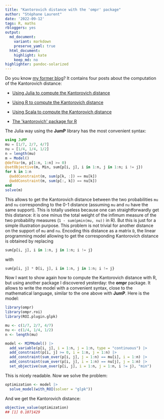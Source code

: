 ```yaml
---
title: "Kantorovich distance with the 'ompr' package"
author: "Stéphane Laurent"
date: '2022-09-12'
tags: R, maths
rbloggers: yes
output:
  md_document:
    variant: markdown
    preserve_yaml: true
  html_document:
    highlight: kate
    keep_md: no
highlighter: pandoc-solarized
---
```


Do you know [my former
blog](http://stla.github.io/stlapblog/index.html)? It contains four
posts about the computation of the Kantorovich distance:

-   [Using Julia to compute the Kantorovich
    distance](https://stla.github.io/stlapblog/posts/KantorovichWithJulia.html)

-   [Using R to compute the Kantorovich
    distance](http://stla.github.io/stlapblog/posts/KantorovichWithR.html)

-   [Using Scala to compute the Kantorovich
    distance](http://stla.github.io/stlapblog/posts/KantorovichWithScala.html)

-   [The 'kantorovich' package for
    R](http://stla.github.io/stlapblog/posts/kantorovich-package.html)

The Julia way using the **JumP** library has the most convenient syntax:

``` julia
using JuMP 
mu = [1/7, 2/7, 4/7]
nu = [1/4, 1/4, 1/2]
n = length(mu)
m = Model()
@defVar(m, p[1:n, 1:n] >= 0)
@setObjective(m, Min, sum{p[i, j], i in 1:n, j in 1:n; i != j})
for k in 1:n
  @addConstraint(m, sum(p[k, :]) == mu[k])
  @addConstraint(m, sum(p[:, k]) == nu[k])
end
solve(m)
```

This allows to get the Kantorovich distance between the two
probabilities `mu` and `nu` corresponding to the 0-1 distance (assuming
`mu` and `nu` have the same support). This is totally useless because
one can straightforwardly get this distance: it is one minus the total
weight of the infimum measure of the two probability measures
(`1 - sum(pmin(mu, nu))` in R). But this is just for a simple
illustration purpose. This problem is not trivial for another distance
on the support of `mu` and `nu`. Encoding this distance as a matrix `D`,
the linear programming model allowing to get the corresponding
Kantorovich distance is obtained by replacing

``` julia
sum{p[i, j], i in 1:n, j in 1:n; i != j}
```

with

``` julia
sum{p[i, j] * D[i, j], i in 1:n, j in 1:n; i != j}
```

Now I want to show again how to compute the Kantorovich distance with R,
but using another package I discovered yesterday: the **ompr** package.
It allows to write the model with a convenient syntax, close to the
mathematical language, similar to the one above with **JumP**. Here is
the model:

``` r
library(ompr)
library(ompr.roi)
library(ROI.plugin.glpk)

mu <- c(1/7, 2/7, 4/7)
nu <- c(1/4, 1/4, 1/2)
n <- length(mu)

model <- MIPModel() |>
  add_variable(p[i, j], i = 1:n, j = 1:n, type = "continuous") |>
  add_constraint(p[i, j] >= 0, i = 1:n, j = 1:n) |>
  add_constraint(sum_over(p[i, j], j = 1:n) == mu[i], i = 1:n) |>
  add_constraint(sum_over(p[i, j], i = 1:n) == nu[j], j = 1:n) |>
  set_objective(sum_over(p[i, j], i = 1:n, j = 1:n, i != j), "min") 
```

This is nicely readable. Now we solve the problem:

``` r
optimization <- model |>
  solve_model(with_ROI(solver = "glpk"))
```

And we get the Kantorovich distance:

``` r
objective_value(optimization)
## [1] 0.1071429
```
